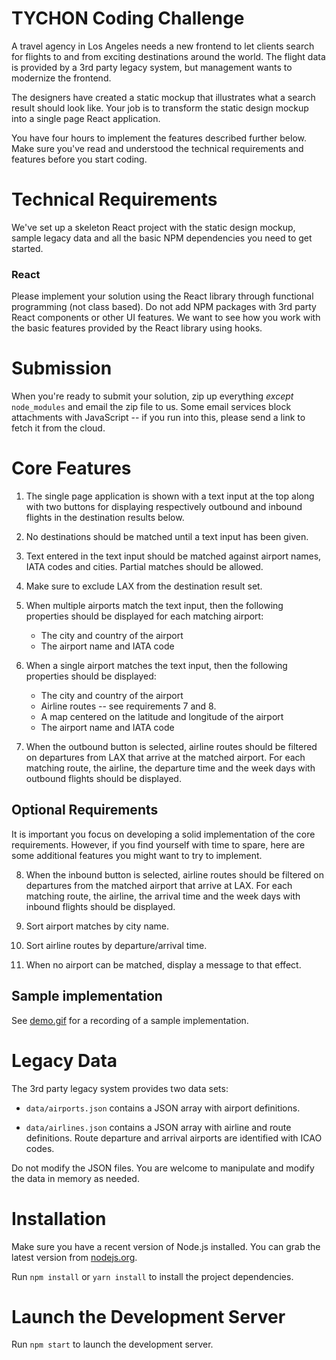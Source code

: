 TYCHON Coding Challenge
===

A travel agency in Los Angeles needs a new frontend to let clients search for flights
to and from exciting destinations around the world. The flight data is provided
by a 3rd party legacy system, but management wants to modernize the frontend.

The designers have created a static mockup that illustrates what a search result
should look like. Your job is to transform the static design mockup into a
single page React application.

You have four hours to implement the features described further below. Make
sure you've read and understood the technical requirements and features before
you start coding.

Technical Requirements
===

We've set up a skeleton React project with the static design mockup, sample
legacy data and all the basic NPM dependencies you need to get started.

### React

Please implement your solution using the React library through functional
programming (not class based). Do not add NPM packages with 3rd party
React components or other UI features. We want to see how you work with the
basic features provided by the React library using hooks.

Submission
===

When you're ready to submit your solution, zip up everything *except*
`node_modules` and email the zip file to us. Some email services block
attachments with JavaScript -- if you run into this, please send a link
to fetch it from the cloud.

Core Features
===

 1. The single page application is shown with a text input at the top along
    with two buttons for displaying respectively outbound and inbound flights in
    the destination results below.

 2. No destinations should be matched until a text input has been given.

 3. Text entered in the text input should be matched against airport names,
    IATA codes and cities. Partial matches should be allowed.

 4. Make sure to exclude LAX from the destination result set.

 5. When multiple airports match the text input, then the following properties
    should be displayed for each matching airport:

      * The city and country of the airport
      * The airport name and IATA code

 6. When a single airport matches the text input, then the following properties
    should be displayed:

      * The city and country of the airport
      * Airline routes -- see requirements 7 and 8.
      * A map centered on the latitude and longitude of the airport
      * The airport name and IATA code

 7. When the outbound button is selected, airline routes should be filtered on
    departures from LAX that arrive at the matched airport. For each matching
    route, the airline, the departure time and the week days with outbound
    flights should be displayed.

Optional Requirements
---

It is important you focus on developing a solid implementation of the core
requirements. However, if you find yourself with time to spare, here are some
additional features you might want to try to implement.

 8. When the inbound button is selected, airline routes should be filtered on
    departures from the matched airport that arrive at LAX. For each matching
    route, the airline, the arrival time and the week days with inbound flights
    should be displayed.

 9. Sort airport matches by city name.

 10. Sort airline routes by departure/arrival time.

 11. When no airport can be matched, display a message to that effect.

Sample implementation
---

See [demo.gif](demo.gif) for a recording of a sample implementation.

Legacy Data
===

The 3rd party legacy system provides two data sets:

- `data/airports.json` contains a JSON array with airport definitions.

- `data/airlines.json` contains a JSON array with airline and route
  definitions. Route departure and arrival airports are identified with ICAO
  codes.

Do not modify the JSON files. You are welcome to manipulate and modify the data
in memory as needed.

Installation
===

Make sure you have a recent version of Node.js installed. You can grab the latest version from [nodejs.org](https://nodejs.org).

Run `npm install` or `yarn install` to install the project dependencies.

Launch the Development Server
===

Run `npm start` to launch the development server.

